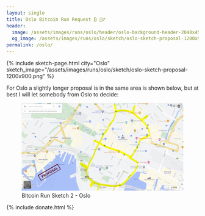 ```yaml
---
layout: single
title: Oslo Bitcoin Run Request ₿ 🏃‍♂️ 
header:
  image: /assets/images/runs/oslo/header/oslo-background-header-2048x450.jpeg
  og_image: /assets/images/runs/oslo/sketch/oslo-sketch-proposal-1200x900.png
permalink: /oslo/
---
```


{% include sketch-page.html city="Oslo" sketch_image="/assets/images/runs/oslo/sketch/oslo-sketch-proposal-1200x900.png" %} 

For Oslo a slightly longer proposal is in the same area is shown below, but at best I will let somebody from Oslo to decide:

<figure class="image">
  <a href="/assets/images/runs/oslo/sketch/oslo-sketch-proposal2-1200x900.png">
    <img src="/assets/images/runs/oslo/sketch/oslo-sketch-proposal2-1200x900.png" alt="Oslo Bitcoin Run Sketch 2">
  </a>
  <figcaption>Bitcoin Run Sketch 2 - Oslo</figcaption>
</figure>


{% include donate.html %}  
  
  
